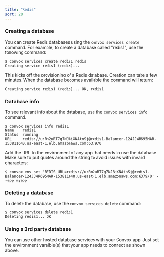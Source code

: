 ```yaml
---
title: "Redis"
sort: 20
---
```

### Creating a database

You can create Redis databases using the `convox services create` command. For example, to create a database called "redis1", use the following command:

    $ convox services create redis1 redis
    Creating service redis1 (redis)...

This kicks off the provisioning of a Redis database. Creation can take a few minutes. When the database becomes available the command will return:

    Creating service redis1 (redis)... OK, redis1

### Database info

To see relevant info about the database, use the `convox services info` command.

    $ convox services info redis1
    Name    redis1
    Status  running
    URL     redis://u:Rn2uRT7g7NJ8iXNAtnSj@redis1-Balancer-124JJ4R695MAR-153811640.us-east-1.elb.amazonaws.com:6379/0

Add the URL to the environment of any app that needs to use the database. Make sure to put quotes around the string to avoid issues with invalid characters:

    $ convox env set 'REDIS_URL=redis://u:Rn2uRT7g7NJ8iXNAtnSj@redis1-Balancer-124JJ4R695MAR-153811640.us-east-1.elb.amazonaws.com:6379/0' --app myapp

### Deleting a database

To delete the database, use the `convox services delete` command:

    $ convox services delete redis1
    Deleting redis1... OK

### Using a 3rd party database

You can use other hosted database services with your Convox app. Just set the environment varaible(s) that your app needs to connect as shown above.
